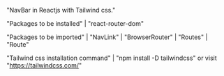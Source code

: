 "NavBar in Reactjs with Tailwind css."

"Packages to be installed"
| "react-router-dom"

"Packages to be imported"
| "NavLink"
| "BrowserRouter"
| "Routes"
| "Route"

"Tailwind css installation command"
| "npm install -D tailwindcss" or visit "https://tailwindcss.com/"